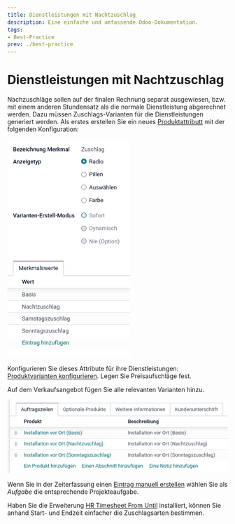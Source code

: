 ```yaml
---
title: Dienstleistungen mit Nachtzuschlag
description: Eine einfache und umfassende Odoo-Dokumentation.
tags:
- Best-Practice
prev: ./best-practice
---
```

# Dienstleistungen mit Nachtzuschlag

Nachzuschläge sollen auf der finalen Rechnung separat ausgewiesen, bzw. mit einem anderen Stundensatz als die normale Dienstleistung abgerechnet werden. Dazu müssen Zuschlags-Varianten für die Dienstleistungen generiert werden. Als erstes erstellen Sie ein neues [Produktattributt](Sale%20Price.md#Produktattributte%20erstellen) mit der folgenden Konfiguration:

![](attachments/Best%20Practice%20Dienstleistungen%20mit%20Nachtzuschlag%20Zuschlag.png)

Konfigurieren Sie dieses Attribute für ihre Dienstleistungen: [Produktvarianten konfigurieren](Sale%20Price.md#Produktvarianten%20konfigurieren). Legen Sie Preisaufschläge fest.

Auf dem Verkaufsangebot fügen Sie alle relevanten Varianten hinzu.

![](attachments/Best%20Practice%20Dienstleistungen%20mit%20Nachtzuschlag%20Angebot.png)

Wenn Sie in der Zeiterfassung einen [Eintrag manuell erstellen](HR%20Timesheet.md#Eintrag%20manuell%20erstellen) wählen Sie als *Aufgabe* die entsprechende Projekteaufgabe.

Haben Sie die Erweiterung [HR Timesheet From Until](HR%20Timesheet%20From%20Until.md) installiert, können Sie anhand Start- und Endzeit einfacher die Zuschlagsarten bestimmen.